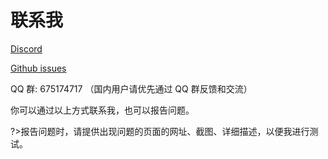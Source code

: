 # 联系我

[Discord](https://discord.gg/eW9JtTK ':target=_blank')

[Github issues](https://github.com/xuejianxianzun/PixivBatchDownloader/issues ':target=_blank')

QQ 群: 675174717 （国内用户请优先通过 QQ 群反馈和交流）

你可以通过以上方式联系我，也可以报告问题。

?>报告问题时，请提供出现问题的页面的网址、截图、详细描述，以便我进行测试。